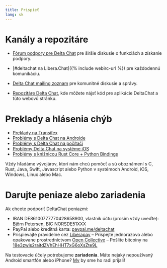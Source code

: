 ```yaml
---
title: Prispieť 
lang: sk 
--- 
```


# Kanály a repozitáre

- [Fórum podpory pre Delta Chat](https://support.delta.chat) pre širšie diskusie o funkciách a získanie podpory.

- [#deltachat na Libera.Chat]({% include webirc-url %}) pre každodennú komunikáciu.

- [Delta Chat mailing
 zoznam](https://lists.codespeak.net/postorius/lists/delta.codespeak.net/) pre komunitné diskusie a správy. 

- [Repozitáre Delta Chat](https://github.com/deltachat/), kde môžete nájsť kód pre aplikácie DeltaChat a túto webovú stránku.

# Preklady a hlásenia chýb 

- [Preklady na Transifex](https://www.transifex.com/delta-chat/public/)
- [Problémy s Delta Chat na Androide](https://github.com/deltachat/deltachat-android/issues)
- [Problémy s Delta Chat na počítači](https://github.com/deltachat/deltachat-desktop/issues)
- [Problémy Delta Chat na systéme iOS](https://github.com/deltachat/deltachat-ios/issues)
- [Problémy s knižnicou Rust Core + Python Bindings](https://github.com/deltachat/deltachat-core-rust/issues)

Vždy hľadáme vývojárov, ktorí nám chcú pomôcť a sú oboznámení s 
C, Rust, Java, Swift, Javascript alebo Python v systémoch Android, iOS, Windows, Linux alebo Mac. 


# Darujte peniaze alebo zariadenia

Ak chcete podporiť DeltaChat peniazmi:

- IBAN DE86100777770428658900, vlastník účtu (prosím vždy uveďte): Björn Petersen, BIC NORSDE51XXX
- PayPal alebo kreditná karta: [paypal.me/deltachat](https://paypal.me/deltachat/20)
- Prispievajte pravidelne cez [Liberapay](https://liberapay.com/delta.chat/)
– Prispejte jednorazovo alebo opakovane prostredníctvom [Open Collective](https://opencollective.com/delta-chat/donate)
– Pošlite bitcoiny na [18e3zwis2raitdZVhEhHHT7xG6oXsZte9L](bitcoin:18e3zwis2raitdZVhEhHHT7xG6oXsZte9L)

Na testovacie účely potrebujeme **zariadenia**. Máte nejaký nepoužívaný Android smartfón alebo iPhone?
 [My](imprint) by sme ho radi prijali! 
